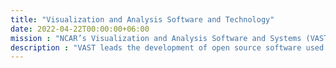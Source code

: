 ```yaml
---
title: "Visualization and Analysis Software and Technology"
date: 2022-04-22T00:00:00+06:00
mission : "NCAR’s Visualization and Analysis Software and Systems (VAST) section helps scientists, students, policy makers, and the public better understand enormous volumes of geoscientific data. Numerical simulations of complex natural phenomena, running on some of the world’s most powerful supercomputers, and a wide range of earth observing instruments all produce tremendous amounts of numerical data about the natural world. Helping explore, explain, understand, and gain insight into these complex troves of data is the mission of VAST."
description : "VAST leads the development of open source software used by scientists, university students, and faculty to visualize and analyze their data; creates informative,  data-driven visualizations to help explain complicated science, to the public, policy makers, and even other scientists;  educates practicing and aspiring new scientists on the most effective use of emerging technologies; and conducts research into new ways to manage and extract meaning from geoscience data."
---
```


